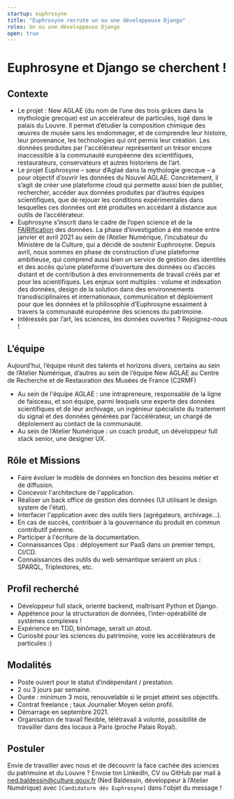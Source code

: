 ```yaml
---
startup: euphrosyne
title: "Euphrosyne recrute un ou une développeuse Django"
roles: Un ou une développeuse Django
open: true
---
```


# Euphrosyne et Django se cherchent !

## Contexte

- Le projet : New AGLAE (du nom de l’une des trois grâces dans la mythologie grecque) est un accélérateur de particules, logé dans le palais du Louvre. Il permet d’étudier la composition chimique des œuvres de musée sans les endommager, et de comprendre leur histoire, leur provenance, les technologies qui ont permis leur création. Les données produites par l'accélérateur représentent un trésor encore inaccessible à la communauté européenne des scientifiques, restaurateurs, conservateurs et autres historiens de l’art.
- Le projet Euphrosyne – sœur d’Aglaé dans la mythologie grecque – a pour objectif d’ouvrir les données du Nouvel AGLAE. Concrètement, il s’agit de créer une plateforme cloud qui permette aussi bien de publier, rechercher, accéder aux données produites par d’autres équipes scientifiques, que de rejouer les conditions expérimentales dans lesquelles ces données ont été produites en accédant à distance aux outils de l’accélérateur.
- Euphrosyne s’inscrit dans le cadre de l’open science et de la [FAIRification](https://www.ouvrirlascience.fr/fair-principles/) des données. La phase d’investigation a été menée entre janvier et avril 2021 au sein de l’Atelier Numérique, l’incubateur du Ministère de la Culture, qui a décidé de soutenir Euphrosyne. Depuis avril, nous sommes en phase de construction d’une plateforme ambitieuse, qui comprend aussi bien un service de gestion des identités et des accès qu’une plateforme d’ouverture des données ou d’accès distant et de contribution à des environnements de travail créés par et pour les scientifiques. Les enjeux sont multiples : volume et indexation des données, design de la solution dans des environnements transdisciplinaires et internationaux, communication et déploiement pour que les données et la philosophie d’Euphrosyne essaiment à travers la communauté européenne des sciences du patrimoine.
- Intéressés par l’art, les sciences, les données ouvertes ? Rejoignez-nous !

## L’équipe

Aujourd’hui, l’équipe réunit des talents et horizons divers, certains au sein de l’Atelier Numérique, d’autres au sein de l’équipe New AGLAE au Centre de Recherche et de Restauration des Musées de France (C2RMF)

- Au sein de l'équipe AGLAE : une intrapreneure, responsable de la ligne de faisceau, et son équipe, parmi lesquels une experte des données scientifiques et de leur archivage, un ingénieur  spécialiste du traitement du signal et des données générées par l’accélérateur, un chargé de déploiement au contact de la communauté.
- Au sein de l’Atelier Numérique : un coach produit, un développeur full stack senior, une designer UX.

## Rôle et Missions

- Faire évoluer le modèle de données en fonction des besoins métier et de diffusion.
- Concevoir l'architecture de l'application.
- Réaliser un back office de gestion des données (UI utilisant le design system de l'état).
- Interfacer l'application avec des outils tiers (agrégateurs, archivage…).
- En cas de succès, contribuer à la gouvernance du produit en commun contributif pérenne.
- Participer à l'écriture de la documentation.
- Connaissances Ops : déployement sur PaaS dans un premier temps, CI/CD.
- Connaissances des outils du web sémantique seraient un plus : SPARQL, Triplestores, etc.

## Profil recherché

- Développeur full stack, orienté backend, maîtrisant Python et Django.
- Appétence pour la structuration de données, l’inter-opérabilité de systèmes complexes !
- Expérience en TDD, binômage, serait un atout.
- Curiosité pour les sciences du patrimoine, voire les accélérateurs de particules :)

## Modalités

- Poste ouvert pour le statut d’indépendant / prestation.
- 2 ou 3 jours par semaine.
- Durée : minimum 3 mois, renouvelable si le projet atteint ses objectifs.
- Contrat freelance ; taux Journalier Moyen selon profil.
- Démarrage en septembre 2021.
- Organisation de travail flexible, télétravail à volonté, possibilité de travailler dans des locaux à Paris (proche Palais Royal).

## Postuler

Envie de travailler avec nous et de découvrir la face cachée des sciences du patrimoine et du Louvre ? Envoie ton LinkedIn, CV ou GitHub par mail à [ned.baldessin@culture.gouv.fr](mailto:ned.baldessin@culture.gouv.fr) (Ned Baldessin, développeur à l’Atelier Numérique) avec `[Candidature dév Euphrosyne]` dans l'objet du message !
